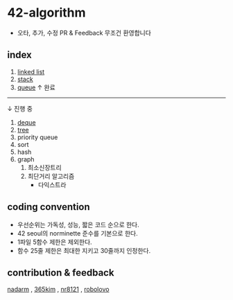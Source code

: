 # 42-algorithm

- 오타, 추가, 수정 PR & Feedback 무조건 환영합니다

## index
1. [linked list](./linked_list)
1. [stack](./stack)
1. [queue](./queue)
↑ 완료

-----------------------
↓ 진행 중
1. [deque](./deque)
1. [tree](./tree)
1. priority queue
1. sort
1. hash
1. graph
	1. 최소신장트리
	1. 최단거리 알고리즘
		- 다익스트라


## coding convention
- 우선순위는 가독성, 성능, 짧은 코드 순으로 한다.
- 42 seoul의 norminette 준수를 기본으로 한다.
- 1파일 5함수 제한은 제외한다.
- 함수 25줄 제한은 최대한 지키고 30줄까지 인정한다.

## contribution & feedback
[nadarm](https://github.com/nadarm)
, [365kim](https://github.com/365kim)
, [nr8121](https://github.com/nr8121)
, [robolovo](https://github.com/robolovo)
